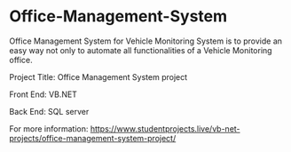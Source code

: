 # Office-Management-System

Office Management System for Vehicle Monitoring System is to provide an easy way not only to automate all functionalities of a Vehicle Monitoring office.

Project Title: Office Management System project

Front End: VB.NET

Back End: SQL server

For more information:
https://www.studentprojects.live/vb-net-projects/office-management-system-project/

